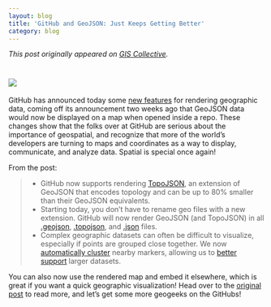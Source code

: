 ```yaml
---
layout: blog
title: 'GitHub and GeoJSON: Just Keeps Getting Better'
category: blog
---
```


_This post originally appeared on [GIS Collective](http://giscollective.org)._

<h1><img src="http://giscollective.org/wp-content/uploads/2013/06/cluster.png" class="inline"></h1>

GitHub has announced today some [new features](https://github.com/blog/1541-geojson-rendering-improvements) for rendering geographic data, coming off its announcement two weeks ago that GeoJSON data would now be displayed on a map when opened inside a repo. These changes show that the folks over at GitHub are serious about the importance of geospatial, and recognize that more of the world’s developers are turning to maps and coordinates as a way to display, communicate, and analyze data. Spatial is special once again!

From the post:

<blockquote>
  <ul>
    <li>
      GitHub now supports rendering <a href="https://github.com/mbostock/topojson">TopoJSON</a>, an extension of GeoJSON that encodes topology and can be up to 80% smaller than their GeoJSON equivalents.
    </li>
    <li>
      Starting today, you don’t have to rename geo files with a new extension. GitHub will now render GeoJSON (and TopoJSON) in all <a href="https://github.com/search?q=extension%3Ageojson&type=Code&ref=searchresults">.geojson</a>, <a href="https://github.com/search?q=extension%3Atopojson&type=Code&s=">.topojson</a>, and <a href="https://github.com/search?q=FeatureCollection+extension%3Ajson&type=Code&s=indexed">.json</a> files.
    </li>
    <li>
      Complex geographic datasets can often be difficult to visualize, especially if points are grouped close together. We now <a href="https://github.com/Leaflet/Leaflet.markercluster">automatically cluster</a> nearby markers, allowing us to <a href="https://github.com/benbalter/dc-maps">better support</a> larger datasets.
    </li>
  <ul>
</blockquote>

You can also now use the rendered map and embed it elsewhere, which is great if you want a quick geographic visualization! Head over to the [original post](https://github.com/blog/1541-geojson-rendering-improvements) to read more, and let’s get some more geogeeks on the GitHubs!
